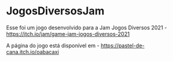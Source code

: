 # JogosDiversosJam
Esse foi um jogo desenvolvido para a Jam Jogos Diversos 2021 - https://itch.io/jam/game-jam-jogos-diversos-2021

A página do jogo está disponível em - https://pastel-de-cana.itch.io/oabacaxi
